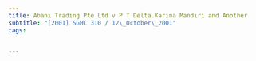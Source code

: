 ```yaml
---
title: Abani Trading Pte Ltd v P T Delta Karina Mandiri and Another 
subtitle: "[2001] SGHC 310 / 12\_October\_2001"
tags:


---
```


